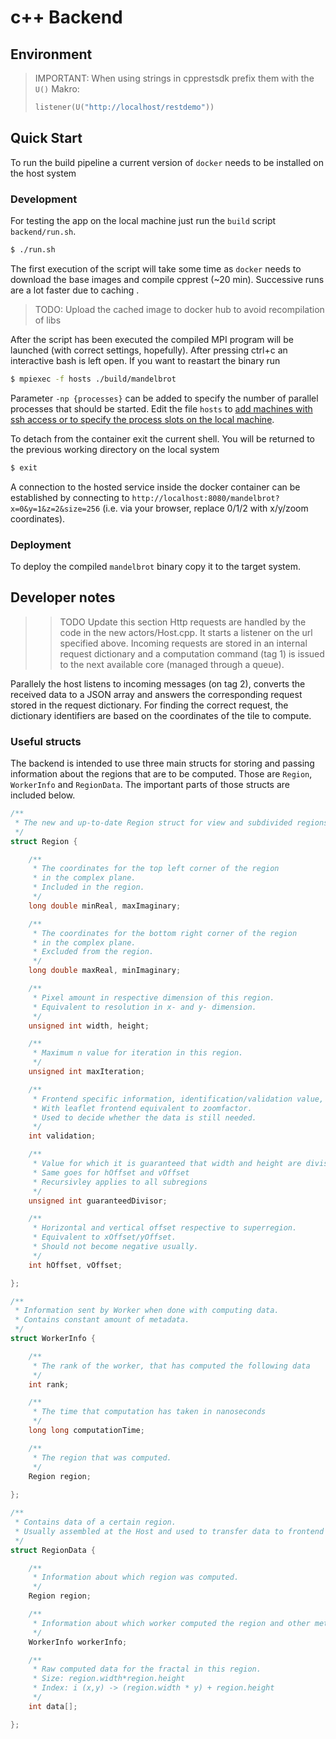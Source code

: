 # c++ Backend

## Environment

> IMPORTANT: When using strings in cpprestsdk prefix them with the `U()` Makro:
> ```cpp
>listener(U("http://localhost/restdemo"))
> ```

## Quick Start

To run the build pipeline a current version of `docker` needs to 
be installed on the host system

### Development

For testing the app on the local machine just run the `build` script `backend/run.sh`.

```bash
$ ./run.sh
```

The first execution of the script will take some time as `docker` needs to download the base images and compile cpprest (~20 min). Successive runs are a lot faster due to caching .
> TODO: Upload the cached image to docker hub to avoid recompilation of libs

After the script has been executed the compiled MPI program will be launched (with correct settings, hopefully). After pressing ctrl+c an interactive bash is left open. If you want to reastart the binary run

```bash
$ mpiexec -f hosts ./build/mandelbrot
```

Parameter `-np {processes}` can be added to specify the number of parallel processes that should be started. Edit the file `hosts` to [add machines with ssh access or to specify the process slots on the local machine](https://wiki.mpich.org/mpich/index.php/Using_the_Hydra_Process_Manager).

To detach from the container exit the current shell. You will be returned to the previous working directory on the local system

```bash
$ exit
```

A connection to the hosted service inside the docker container can be established by connecting to `http://localhost:8080/mandelbrot?x=0&y=1&z=2&size=256` (i.e. via your browser, replace 0/1/2 with x/y/zoom coordinates).

### Deployment

To deploy the compiled `mandelbrot` binary copy it to the target system.

## Developer notes

>> TODO Update this section
Http requests are handled by the code in the new actors/Host.cpp. It starts a listener on the url specified above. Incoming requests are stored in an internal request dictionary and a computation command (tag 1) is issued to the next available core (managed through a queue).

Parallely the host listens to incoming messages (on tag 2), converts the received data to a JSON array and answers the corresponding request stored in the request dictionary. For finding the correct request, the dictionary identifiers are based on the coordinates of the tile to compute.


### Useful structs

The backend is intended to use three main structs for storing and passing information about the regions that are to be computed. Those are `Region`, `WorkerInfo` and `RegionData`. The important parts of those structs are included below.

```cpp
/**
 * The new and up-to-date Region struct for view and subdivided regions
 */
struct Region {

    /**
     * The coordinates for the top left corner of the region
     * in the complex plane. 
     * Included in the region.
     */
    long double minReal, maxImaginary;

    /**
     * The coordinates for the bottom right corner of the region
     * in the complex plane.
     * Excluded from the region.
     */
    long double maxReal, minImaginary;

    /**
     * Pixel amount in respective dimension of this region.
     * Equivalent to resolution in x- and y- dimension.
     */
    unsigned int width, height;

    /**
     * Maximum n value for iteration in this region.
     */
    unsigned int maxIteration;

    /**
     * Frontend specific information, identification/validation value, do not touch
     * With leaflet frontend equivalent to zoomfactor.
     * Used to decide whether the data is still needed.
     */
    int validation;

    /**
     * Value for which it is guaranteed that width and height are divisible by.
     * Same goes for hOffset and vOffset
     * Recursivley applies to all subregions
     */
    unsigned int guaranteedDivisor; 

    /**
     * Horizontal and vertical offset respective to superregion.
     * Equivalent to xOffset/yOffset.
     * Should not become negative usually.
     */
    int hOffset, vOffset;

};
```

```cpp
/**
 * Information sent by Worker when done with computing data.
 * Contains constant amount of metadata.
 */
struct WorkerInfo {

    /**
     * The rank of the worker, that has computed the following data
     */
    int rank;

    /**
     * The time that computation has taken in nanoseconds
     */
    long long computationTime;

    /**
     * The region that was computed.
     */
    Region region;
    
};
```

```cpp
/**
 * Contains data of a certain region.
 * Usually assembled at the Host and used to transfer data to frontend
 */
struct RegionData {

    /**
     * Information about which region was computed.
     */
    Region region;

    /**
     * Information about which worker computed the region and other metadata
     */
    WorkerInfo workerInfo;

    /**
     * Raw computed data for the fractal in this region.
     * Size: region.width*region.height
     * Index: i (x,y) -> (region.width * y) + region.height
     */
    int data[];

};
```